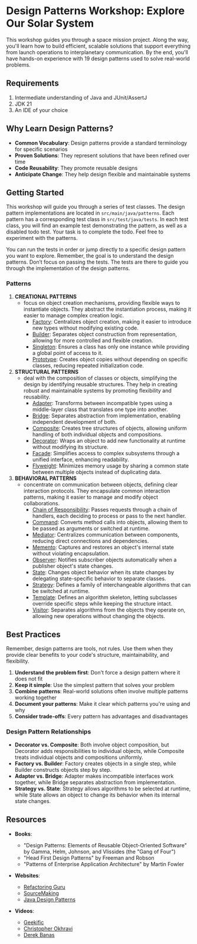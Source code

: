# Design Patterns Workshop: Explore Our Solar System

This workshop guides you through a space mission project. Along the way, you'll learn how to build efficient, scalable solutions that support everything from launch operations to
interplanetary communication. By the end, you'll have hands-on experience with 19 design patterns used to solve real-world problems.

## Requirements

1. Intermediate understanding of Java and JUnit/AssertJ
2. JDK 21
3. An IDE of your choice

## Why Learn Design Patterns?

- **Common Vocabulary**: Design patterns provide a standard terminology for specific scenarios
- **Proven Solutions**: They represent solutions that have been refined over time
- **Code Reusability**: They promote reusable designs
- **Anticipate Change**: They help design flexible and maintainable systems

## Getting Started

This workshop will guide you through a series of test classes. The design pattern implementations are located in `src/main/java/patterns`. Each pattern has a corresponding test class in
`src/test/java/tests`. In each test class, you will find an example test demonstrating the pattern, as well as a disabled todo test. Your task is to complete the todo.
Feel free to experiment with the patterns.

You can run the tests in order or jump directly to a specific design pattern you want to explore.
Remember, the goal is to understand the design patterns.
Don’t focus on passing the tests.
The tests are there to guide you through the implementation of the design patterns.

### Patterns

1. **CREATIONAL PATTERNS** 
   - focus on object creation mechanisms, providing flexible ways to instantiate objects. They abstract the instantiation process, making it easier to manage
     complex creation logic.
       - [Factory](src/test/java/tests/creational/FactoryTest.java): Centralizes object creation, making it easier to introduce new types without modifying existing code.
       - [Builder](src/test/java/tests/creational/BuilderTest.java): Separates object construction from representation, allowing for more controlled and flexible creation.
       - [Singleton](src/test/java/tests/creational/SingletonTest.java): Ensures a class has only one instance while providing a global point of access to it.
       - [Prototype](src/test/java/tests/creational/PrototypeTest.java): Creates object copies without depending on specific classes, reducing repeated initialization code.
2. **STRUCTURAL PATTERNS** 
   - deal with the composition of classes or objects, simplifying the design by identifying reusable structures. They help in
     creating robust and maintainable systems by promoting flexibility and reusability.
       - [Adapter](src/test/java/tests/structural/AdapterTest.java): Transforms between incompatible types using a middle-layer class that translates one type into another.
       - [Bridge](src/test/java/tests/structural/BridgeTest.java): Separates abstraction from implementation, enabling independent development of both.
       - [Composite](src/test/java/tests/structural/CompositeTest.java): Creates tree structures of objects, allowing uniform handling of both individual objects and compositions.
       - [Decorator](src/test/java/tests/structural/DecoratorTest.java): Wraps an object to add new functionality at runtime without modifying its structure.
       - [Facade](src/test/java/tests/structural/FacadeTest.java): Simplifies access to complex subsystems through a unified interface, enhancing readability.
       - [Flyweight](src/test/java/tests/structural/FlyweightTest.java): Minimizes memory usage by sharing a common state between multiple objects instead of duplicating data.
3. **BEHAVIORAL PATTERNS** 
   - concentrate on communication between objects, defining clear interaction protocols. They encapsulate common interaction
     patterns, making it easier to manage and modify object collaborations.
       - [Chain of Responsibility](src/test/java/tests/behavioural/ResponsibilityChainTest.java): Passes requests through a chain of handlers, each deciding to process or pass to the next
         handler.
       - [Command](src/test/java/tests/behavioural/CommandTest.java): Converts method calls into objects, allowing them to be passed as arguments or switched at runtime.
       - [Mediator](src/test/java/tests/behavioural/MediatorTest.java): Centralizes communication between components, reducing direct connections and dependencies.
       - [Memento](src/test/java/tests/behavioural/MementoTest.java): Captures and restores an object's internal state without violating encapsulation.
       - [Observer](src/test/java/tests/behavioural/ObserverTest.java): Notifies subscriber objects automatically when a publisher object's state changes.
       - [State](src/test/java/tests/behavioural/StateTest.java): Changes object behavior when its state changes by delegating state-specific behavior to separate classes.
       - [Strategy](src/test/java/tests/behavioural/StrategyTest.java): Defines a family of interchangeable algorithms that can be switched at runtime.
       - [Template](src/test/java/tests/behavioural/TemplateTest.java): Defines an algorithm skeleton, letting subclasses override specific steps while keeping the structure intact.
       - [Visitor](src/test/java/tests/behavioural/VisitorTest.java): Separates algorithms from the objects they operate on, allowing new operations without changing the objects.

## Best Practices

Remember, design patterns are tools, not rules. Use them when they provide clear benefits to your code's structure, maintainability, and flexibility.

1. **Understand the problem first**: Don't force a design pattern where it does not fit
2. **Keep it simple**: Use the simplest pattern that solves your problem
3. **Combine patterns**: Real-world solutions often involve multiple patterns working together
4. **Document your patterns**: Make it clear which patterns you're using and why
5. **Consider trade-offs**: Every pattern has advantages and disadvantages

### Design Pattern Relationships
- **Decorator vs. Composite**: Both involve object composition, but Decorator adds responsibilities to individual objects, while Composite treats individual objects and compositions uniformly.
- **Factory vs. Builder**: Factory creates objects in a single step, while Builder constructs objects step by step.
- **Adapter vs. Bridge**: Adapter makes incompatible interfaces work together, while Bridge separates abstraction from implementation.
- **Strategy vs. State**: Strategy allows algorithms to be selected at runtime, while State allows an object to change its behavior when its internal state changes.

## Resources

- **Books**:
    - "Design Patterns: Elements of Reusable Object-Oriented Software" by Gamma, Helm, Johnson, and Vlissides (the "Gang of Four")
    - "Head First Design Patterns" by Freeman and Robson
    - "Patterns of Enterprise Application Architecture" by Martin Fowler

- **Websites**:
    - [Refactoring Guru](https://refactoring.guru/design-patterns)
    - [SourceMaking](https://sourcemaking.com/design_patterns)
    - [Java Design Patterns](https://java-design-patterns.com/)

- **Videos**:
    - [Geekific](https://youtube.com/playlist?list=PLlsmxlJgn1HJpa28yHzkBmUY-Ty71ZUGc&si=0PgkVld96VvYrPUS)
    - [Christopher Okhravi](https://www.youtube.com/playlist?list=PLrhzvIcii6GNjpARdnO4ueTUAVR9eMBpc)
    - [Derek Banas](https://www.youtube.com/playlist?list=PLF206E906175C7E07)
